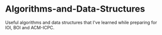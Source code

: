 # Algorithms-and-Data-Structures

Useful algorithms and data structures that I've learned while preparing for IOI, BOI and ACM-ICPC.
